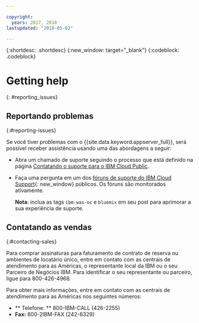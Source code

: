 ```yaml
---

copyright:
  years: 2017, 2018
lastupdated: "2018-05-02"

---
```


{:shortdesc: .shortdesc}
{:new_window: target="_blank"}
{:codeblock: .codeblock}

# Getting help
{: #reporting_issues}


## Reportando problemas
{:#reporting-issues}

Se você tiver problemas com o {{site.data.keyword.appserver_full}}, será possível receber assistência usando uma das abordagens a seguir:

* Abra um chamado de suporte seguindo o processo que está definido na página [Contatando o suporte para o IBM Cloud Public](/docs/support/index.html#contacting-support).
* Faça uma pergunta em um dos [fóruns de suporte do IBM Cloud
Support](https://developer.ibm.com/bluemix/support/){: new_window} públicos. Os fóruns são monitorados ativamente.

  **Nota**: inclua as tags `ibm-was-oc` e ` bluemix ` em seu
post para aprimorar a sua experiência de suporte.

## Contatando as vendas
{:#contacting-sales}

Para comprar assinaturas para faturamento de contrato de reserva ou ambientes de locatário único, entre em contato com as
centrais de atendimento para as Américas, o representante local da IBM ou o seu Parceiro de Negócios IBM. Para identificar o seu
representante ou parceiro, ligue para 800-426-4968.

Para obter mais informações, entre em contato com as centrais de atendimento para as Américas nos seguintes números:
* ** Telefone: **  800-IBM-CALL (426-2255)
* **Fax:** 800-2IBM-FAX (242-6329)
